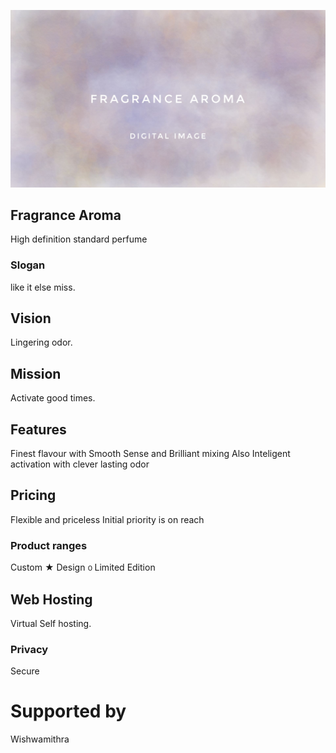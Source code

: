 ![sense perfume.cmsl](fragrance.jpeg)

## Fragrance Aroma
High definition standard perfume

### Slogan
like it else miss.

## Vision
Lingering odor.

## Mission
Activate good times.

## Features
Finest flavour with 
Smooth Sense and 
Brilliant mixing Also 
Inteligent activation with 
clever lasting odor

## Pricing
Flexible and priceless
Initial priority is on reach

### Product ranges
Custom ★ 
Design ൦ 
Limited Edition

## Web Hosting
Virtual Self hosting.

### Privacy
Secure

# Supported by
Wishwamithra
